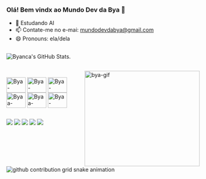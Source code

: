 ### Olá! Bem vindx ao Mundo Dev da Bya 👋

- 🌱 Estudando AI 
- 📫 Contate-me no e-mai: mundodevdabya@gmail.com 
- 😄 Pronouns: ela/dela


##

![Byanca's GitHub Stats](https://github-readme-stats.vercel.app/api?username=byancagarcia&theme=dracula).
 

##

<img align="right" height="250" width="300" src="https://res.cloudinary.com/byancagarcia/image/upload/v1698448736/ezgif-2-9781585a37_xnrrhs.gif" alt="bya-gif">


<div style="display: inline_block"><br>
   <img align="center" alt="Bya-Csharp" height="40" width="50" src="https://cdn.jsdelivr.net/gh/devicons/devicon/icons/devicon/devicon-original.svg" />
   <img align="center" alt="Bya-Csharp" height="40" width="50" src="https://cdn.jsdelivr.net/gh/devicons/devicon/icons/github/github-original.svg" />
   <img align="center" alt="Bya-Csharp" height="40" width="50" src="https://cdn.jsdelivr.net/gh/devicons/devicon/icons/java/java-original.svg" />
   <img align="center" alt="Byaa-Csharp" height="40" width="50" src="https://cdn.jsdelivr.net/gh/devicons/devicon/icons/python/python-original.svg" />
   <img align="center" alt="Byaa-Csharp" height="40" width="50" src="https://cdn.jsdelivr.net/gh/devicons/devicon/icons/android/android-original.svg" /> 
   <img align="center" alt="Bya-Csharp" height="40" width="50" src="https://cdn.jsdelivr.net/gh/devicons/devicon/icons/apple/apple-original.svg" /
   <div> 


   ##
   
  <a href="https://www.youtube.com/channel/UCDE0VBH3EXx8pe2shuMOG-Q" target="_blank"><img src="https://img.shields.io/badge/YouTube-FF0000?style=for-the-badge&logo=youtube&logoColor=white" target="_blank"></a>
  <a href="https://instagram.com/mundodevdabya" target="_blank"><img src="https://img.shields.io/badge/-Instagram-%23E4405F?style=for-the-badge&logo=instagram&logoColor=white" target="_blank"></a>
 <a href="https://discord.gg/.matsury" target="_blank"><img src="https://img.shields.io/badge/Discord-7289DA?style=for-the-badge&logo=discord&logoColor=white" target="_blank"></a> 
  <a href = "mailto:mundodevdabya@gmail.com"><img src="https://img.shields.io/badge/-Gmail-%23333?style=for-the-badge&logo=gmail&logoColor=white" target="_blank"></a>
  <a href="https://www.linkedin.com/in/byancagarciamarques" target="_blank"><img src="https://img.shields.io/badge/-LinkedIn-%230077B5?style=for-the-badge&logo=linkedin&logoColor=white" target="_blank"></a> 
  
</div>



 <picture>
  <source
    media="(prefers-color-scheme: dark)"
    srcset="https://raw.githubusercontent.com/byuancagarcia/byancagarcia/output/cobrinha.svg"
  />
  <source
    media="(prefers-color-scheme: light)"
    srcset="https://raw.githubusercontent.com/byancagarcia/byancagarcia/output/cobrinha.svg"
  />
  <img
    alt="github contribution grid snake animation"
    src="https://raw.githubusercontent.com/byancagarcia/byancagarcia/output/cobrinha.svg"
  />
</picture>
